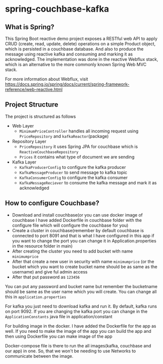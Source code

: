 # spring-couchbase-kafka
## What is Spring?
This Spring Boot reactive demo project exposes a RESTful web API to apply CRUD (create, read, update, delete) operations on a simple Product object, which is persisted in a couchbase database. And also to produce the message using reactive kafka and consuming and marking it as acknowledged. The implementation was done in the reactive Webflux stack, which is an alternative to the more commonly known Spring Web MVC stack.

For more information about Webflux, visit https://docs.spring.io/spring/docs/current/spring-framework-reference/web-reactive.html

## Project Structure
The project is structured as follows
- Web Layer
  - `MinimumPriceController` handles all incoming request using `PriceRepository` and `kafkaReactor`(package)
- Repository Layer
  - `PriceRepository` it uses Spring JPA for couchbase which is `ReactiveCouchbaseRepository` 
  - `Prices` it contains what type of document we are sending
- Kafka Layer
  - `KafkaProducerConfig` to configure the kafka producer
  - `KafkaMessageProducer` to send message to kafka topic
  - `KafkaConsumerConfig` to configure the kafka consumer
  - `KafkaMessageReciever` to consume the kafka message and mark it as acknowledged
  
 
## How to configure Couchbase?
- Download and install couchbase(or you can use docker image of couchbase I have added Dockerfile in couchbase folder with the configure file which will configure the couchbase for you)
- Create a cluster in couchbase(remember by default couchbase is connected to port 8091 and that is what I have configured in this app if you want to change the port you can change it in Application.properties in the resource folder in main)
- After creating the cluster you need to add bucket with name `minimumprice`
- After that create a new user in security with name `minimumprice` (or the bucket which you want to create bucket name should be as same as the username) and give ful admin access
- After that put password as `123456` 

You can put any password and bucket name but remember the bucketname should be same as the user name which you will create. You can change all this in `application.properties`

For kafka you just need to download kafka and run it. By default, kafka runs on port 9092. If you are changing the kafka port you can change in the `ApplicationConstants` java file in application/constant

For building image in the docker. I have added the Dockerfile for the app as well. If you need to make the image of the app you can build the app and then using Dockerfile you can make image of the app

Docker-compose file is there to run the all images(kafka, couchbase and our app) in one. So, that we won't be needing to use Networks to communicate between the image.
